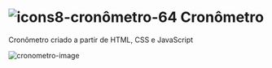 # ![icons8-cronômetro-64](https://user-images.githubusercontent.com/79332374/171770479-18141fe3-0a68-4449-8f37-541e0a09c6a2.png) Cronômetro

 Cronômetro criado a partir de HTML, CSS e JavaScript

![cronometro-image](https://user-images.githubusercontent.com/79332374/171769883-89e485d3-e9e7-4e1d-8ae6-999a5947ec29.png)
